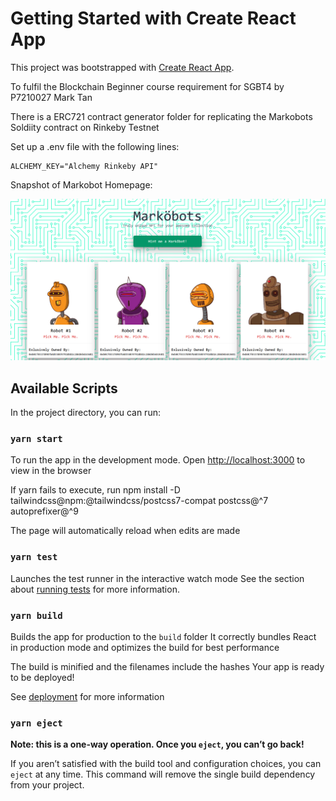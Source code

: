 # Getting Started with Create React App

This project was bootstrapped with [Create React App](https://github.com/facebook/create-react-app).

To fulfil the Blockchain Beginner course requirement for SGBT4 by P7210027 Mark Tan

There is a ERC721 contract generator folder for replicating the Markobots Soldiity contract on Rinkeby Testnet

Set up a .env file with the following lines:
    
    ALCHEMY_KEY="Alchemy Rinkeby API"

Snapshot of Markobot Homepage:

![github-small](src/components/img/markobot_home.png)

## Available Scripts

In the project directory, you can run:

### `yarn start`

To run the app in the development mode.
Open [http://localhost:3000](http://localhost:3000) to view in the browser

If yarn fails to execute, run 
npm install -D tailwindcss@npm:@tailwindcss/postcss7-compat postcss@^7 autoprefixer@^9 

The page will automatically reload when edits are made

### `yarn test`

Launches the test runner in the interactive watch mode
See the section about [running tests](https://facebook.github.io/create-react-app/docs/running-tests) for more information.

### `yarn build`

Builds the app for production to the `build` folder
It correctly bundles React in production mode and optimizes the build for best performance

The build is minified and the filenames include the hashes
Your app is ready to be deployed!

See [deployment](https://facebook.github.io/create-react-app/docs/deployment) for more information

### `yarn eject`

**Note: this is a one-way operation. Once you `eject`, you can’t go back!**

If you aren’t satisfied with the build tool and configuration choices, you can `eject` at any time. This command will remove the single build dependency from your project.
